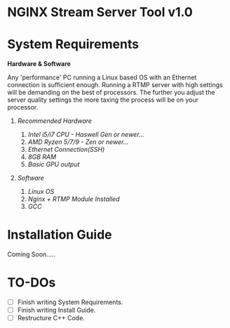 # NGINX Stream Server Tool v1.0

# System Requirements

**Hardware & Software**

Any 'performance' PC running a Linux based OS with an Ethernet connection is sufficient enough.
Running a RTMP server with high settings will be demanding on the best of processors. The further you
adjust the server quality settings the more taxing the process will be on your processor.

1. *Recommended Hardware*
     1. *Intel i5/i7 CPU - Haswell Gen or newer...*
     2. *AMD Ryzen 5/7/9 - Zen or newer...*
     3. *Ethernet Connection(SSH)*
     4. *8GB RAM*
     5. *Basic GPU output*

2. *Software*
     1. *Linux OS*
     2. *Nginx + RTMP Module Installed*
     3. *GCC*

# Installation Guide
Coming Soon.....

# TO-DOs
- [ ] Finish writing System Requirements.
- [ ] Finish writing Install Guide.
- [ ] Restructure C++ Code.
